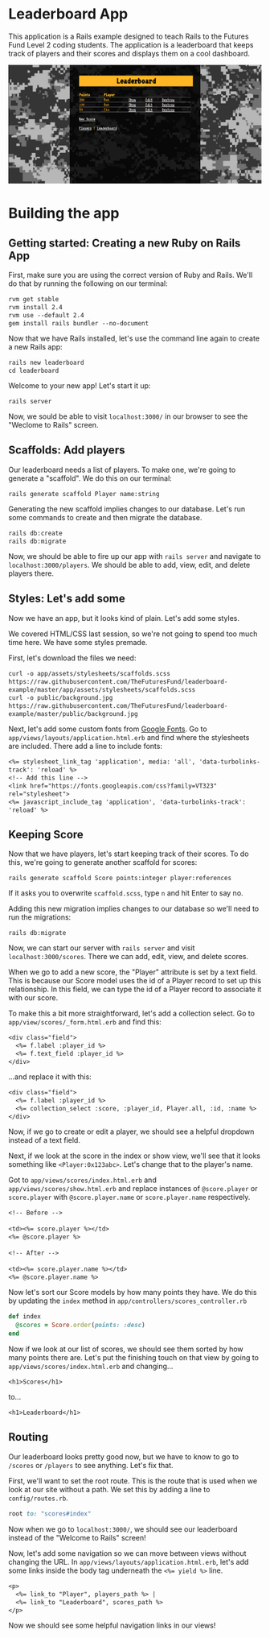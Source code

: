 # Leaderboard App

This application is a Rails example designed to teach Rails to the Futures Fund Level 2 coding students.
The application is a leaderboard that keeps track of players and their scores and displays them on a cool dashboard.

![Screenshot of leaderboard](https://raw.githubusercontent.com/TheFuturesFund/leaderboard-example/master/public/screenshot.png)

# Building the app

## Getting started: Creating a new Ruby on Rails App

First, make sure you are using the correct version of Ruby and Rails. We'll do that by running the following on our terminal:

```shell
rvm get stable
rvm install 2.4
rvm use --default 2.4
gem install rails bundler --no-document
```

Now that we have Rails installed, let's use the command line again to create a new Rails app:

```shell
rails new leaderboard
cd leaderboard
```

Welcome to your new app!
Let's start it up:

```shell
rails server
```

Now, we sould be able to visit `localhost:3000/` in our browser to see the "Weclome to Rails" screen.

## Scaffolds: Add players

Our leaderboard needs a list of players.
To make one, we're going to generate a "scaffold".
We do this on our terminal:

```shell
rails generate scaffold Player name:string
```

Generating the new scaffold implies changes to our database.
Let's run some commands to create and then migrate the database.

```shell
rails db:create
rails db:migrate
```

Now, we should be able to fire up our app with `rails server` and navigate to `localhost:3000/players`.
We should be able to add, view, edit, and delete players there.

## Styles: Let's add some

Now we have an app, but it looks kind of plain.
Let's add some styles.

We covered HTML/CSS last session, so we're not going to spend too much time here.
We have some styles premade.

First, let's download the files we need:

```shell
curl -o app/assets/stylesheets/scaffolds.scss https://raw.githubusercontent.com/TheFuturesFund/leaderboard-example/master/app/assets/stylesheets/scaffolds.scss
curl -o public/background.jpg https://raw.githubusercontent.com/TheFuturesFund/leaderboard-example/master/public/background.jpg
```

Next, let's add some custom fonts from [Google Fonts](https://fonts.google.com). Go to `app/views/layouts/application.html.erb` and find where the stylesheets are included. There add a line to include fonts:

```erb
<%= stylesheet_link_tag 'application', media: 'all', 'data-turbolinks-track': 'reload' %>
<!-- Add this line -->
<link href="https://fonts.googleapis.com/css?family=VT323" rel="stylesheet">
<%= javascript_include_tag 'application', 'data-turbolinks-track': 'reload' %>
```

## Keeping Score

Now that we have players, let's start keeping track of their scores.
To do this, we're going to generate another scaffold for scores:

```shell
rails generate scaffold Score points:integer player:references
```

If it asks you to overwrite `scaffold.scss`, type `n` and hit Enter to say no.

Adding this new migration implies changes to our database so we'll need to run the migrations:

```shell
rails db:migrate
```

Now, we can start our server with `rails server` and visit `localhost:3000/scores`.
There we can add, edit, view, and delete scores.

When we go to add a new score, the "Player" attribute is set by a text field.
This is because our Score model uses the id of a Player record to set up this relationship.
In this field, we can type the id of a Player record to associate it with our score.

To make this a bit more straightforward, let's add a collection select.
Go to `app/view/scores/_form.html.erb` and find this:

```erb
<div class="field">
  <%= f.label :player_id %>
  <%= f.text_field :player_id %>
</div>
```

...and replace it with this:

```erb
<div class="field">
  <%= f.label :player_id %>
  <%= collection_select :score, :player_id, Player.all, :id, :name %> 
</div>
```

Now, if we go to create or edit a player, we should see a helpful dropdown instead of a text field.

Next, if we look at the score in the index or show view, we'll see that it looks something like `<Player:0x123abc>`.
Let's change that to the player's name.

Got to `app/views/scores/index.html.erb` and `app/views/scores/show.html.erb` and replace instances of `@score.player` or `score.player` with `@score.player.name` or `score.player.name` respectively.

```erb
<!-- Before -->

<td><%= score.player %></td>
<%= @score.player %>

<!-- After -->

<td><%= score.player.name %></td>
<%= @score.player.name %>
```

Now let's sort our Score models by how many points they have.
We do this by updating the `index` method in `app/controllers/scores_controller.rb`

```ruby
def index
  @scores = Score.order(points: :desc)
end
```

Now if we look at our list of scores, we should see them sorted by how many points there are.
Let's put the finishing touch on that view by going to `app/views/scores/index.html.erb` and changing...

```erb
<h1>Scores</h1>
```

to...

```erb
<h1>Leaderboard</h1>
```

## Routing

Our leaderboard looks pretty good now, but we have to know to go to `/scores` or `/players` to see anything.
Let's fix that.

First, we'll want to set the root route.
This is the route that is used when we look at our site without a path.
We set this by adding a line to `config/routes.rb`.

```ruby
root to: "scores#index"
```

Now when we go to `localhost:3000/`, we should see our leaderboard instead of the "Welcome to Rails" screen!

Now, let's add some navigation so we can move between views without changing the URL.
In `app/views/layouts/application.html.erb`, let's add some links inside the body tag underneath the `<%= yield %>` line.

```erb
<p>
  <%= link_to "Player", players_path %> | 
  <%= link_to "Leaderboard", scores_path %>
</p>
```

Now we should see some helpful navigation links in our views!
